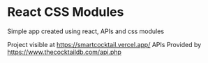 # React CSS Modules

Simple app created using react, APIs and css modules

Project visible at https://smartcocktail.vercel.app/
APIs Provided by https://www.thecocktaildb.com/api.php
